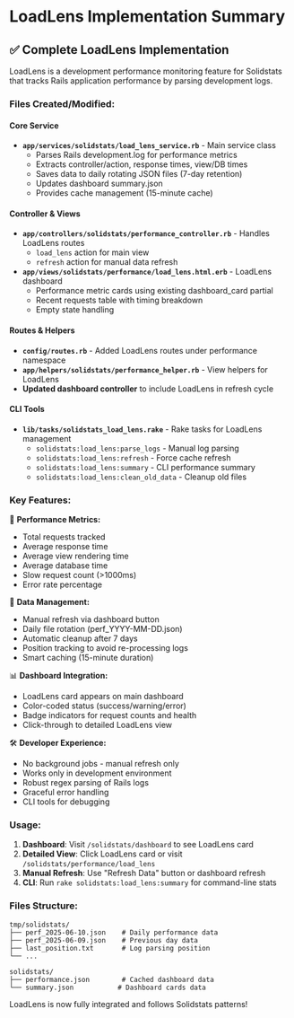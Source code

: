 # LoadLens Implementation Summary

## ✅ Complete LoadLens Implementation

LoadLens is a development performance monitoring feature for Solidstats that tracks Rails application performance by parsing development logs.

### Files Created/Modified:

#### Core Service
- **`app/services/solidstats/load_lens_service.rb`** - Main service class
  - Parses Rails development.log for performance metrics
  - Extracts controller/action, response times, view/DB times
  - Saves data to daily rotating JSON files (7-day retention)
  - Updates dashboard summary.json
  - Provides cache management (15-minute cache)

#### Controller & Views
- **`app/controllers/solidstats/performance_controller.rb`** - Handles LoadLens routes
  - `load_lens` action for main view
  - `refresh` action for manual data refresh
- **`app/views/solidstats/performance/load_lens.html.erb`** - LoadLens dashboard
  - Performance metric cards using existing dashboard_card partial
  - Recent requests table with timing breakdown
  - Empty state handling

#### Routes & Helpers
- **`config/routes.rb`** - Added LoadLens routes under performance namespace
- **`app/helpers/solidstats/performance_helper.rb`** - View helpers for LoadLens
- **Updated dashboard controller** to include LoadLens in refresh cycle

#### CLI Tools
- **`lib/tasks/solidstats_load_lens.rake`** - Rake tasks for LoadLens management
  - `solidstats:load_lens:parse_logs` - Manual log parsing
  - `solidstats:load_lens:refresh` - Force cache refresh
  - `solidstats:load_lens:summary` - CLI performance summary
  - `solidstats:load_lens:clean_old_data` - Cleanup old files



### Key Features:

🎯 **Performance Metrics:**
- Total requests tracked
- Average response time
- Average view rendering time  
- Average database time
- Slow request count (>1000ms)
- Error rate percentage

🔄 **Data Management:**
- Manual refresh via dashboard button
- Daily file rotation (perf_YYYY-MM-DD.json)
- Automatic cleanup after 7 days
- Position tracking to avoid re-processing logs
- Smart caching (15-minute duration)

📊 **Dashboard Integration:**
- LoadLens card appears on main dashboard
- Color-coded status (success/warning/error)
- Badge indicators for request counts and health
- Click-through to detailed LoadLens view

🛠️ **Developer Experience:**
- No background jobs - manual refresh only
- Works only in development environment
- Robust regex parsing of Rails logs
- Graceful error handling
- CLI tools for debugging

### Usage:

1. **Dashboard**: Visit `/solidstats/dashboard` to see LoadLens card
2. **Detailed View**: Click LoadLens card or visit `/solidstats/performance/load_lens`
3. **Manual Refresh**: Use "Refresh Data" button or dashboard refresh
4. **CLI**: Run `rake solidstats:load_lens:summary` for command-line stats

### Files Structure:
```
tmp/solidstats/
├── perf_2025-06-10.json    # Daily performance data
├── perf_2025-06-09.json    # Previous day data  
├── last_position.txt       # Log parsing position
└── ...

solidstats/
├── performance.json        # Cached dashboard data
└── summary.json           # Dashboard cards data
```

LoadLens is now fully integrated and follows Solidstats patterns!
